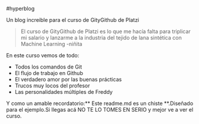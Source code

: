 #hyperblog

Un blog increible para el curso de GityGithub de Platzi

> El curso de GityGithub de Platzi es lo que me hacía falta para triplicar mi salario y lanzarme a la industria del tejido de lana sintética con Machine Learning
> -niñita

En este curso vemos de todo:

- Todos los comandos de Git
- El flujo de trabajo en Github
- El verdadero amor por las buenas prácticas
- Trucos muy locos del profesor
- Las personalidades múltiples de Freddy

Y como un amable recordatorio:** Este readme.md es un chiste **.Diseñado
para el ejemplo.Si llegas acá NO TE LO TOMES EN SERIO y mejor ve a ver el
curso.

